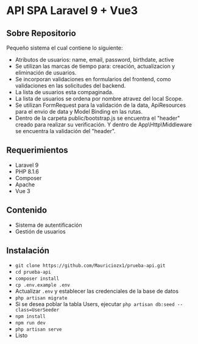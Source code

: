 # API SPA Laravel 9 + Vue3
## Sobre Repositorio

Pequeño sistema el cual contiene lo siguiente:
- Atributos de usuarios: name, email, password, birthdate, active
- Se utilizan las marcas de tiempo para: creación, actualizacion y eliminación de usuarios.
- Se incorporan validaciones en formularios del frontend, como validaciones en las solicitudes del backend.
- La lista de usuarios esta compaginada.
- La lista de usuarios se ordena por nombre atravez del local Scope.
- Se utilizan FormRequest para la validación de la data, ApiResources para el envio de data y Model Binding en las rutas.
- Dentro de la carpeta public/bootstrap.js se encuentra el "header" creado para realizar su verificación. Y dentro de App\Http\Middleware se encuentra la validación del "header".

## Requerimientos

- Laravel 9
- PHP 8.1.6
- Composer
- Apache
- Vue 3

## Contenido 

- Sistema de autentificación
- Gestión de usuarios

## Instalación

- `git clone https://github.com/Mauriciozx1/prueba-api.git`
- `cd prueba-api`
- `composer install`
- `cp .env.example .env`
- Actualizar `.env` y establecer las credenciales de la base de datos
- `php artisan migrate`
- Si se desea poblar la tabla Users, ejecutar `php artisan db:seed --class=UserSeeder`
- `npm install`
- `npm run dev`
- `php artisan serve`
- Listo